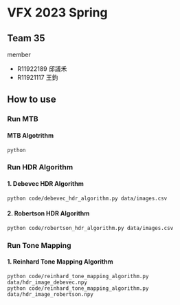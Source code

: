 # VFX 2023 Spring

## Team 35

member
* R11922189 邱議禾
* R11921117 王鈞

## How to use

### Run MTB

#### MTB Algotrithm

```
python 
```

### Run HDR Algorithm

#### 1. Debevec HDR Algorithm

```
python code/debevec_hdr_algorithm.py data/images.csv
```

#### 2. Robertson HDR Algorithm

```
python code/robertson_hdr_algorithm.py data/images.csv
```

### Run Tone Mapping

#### 1. Reinhard Tone Mapping Algorithm

```
python code/reinhard_tone_mapping_algorithm.py data/hdr_image_debevec.npy
python code/reinhard_tone_mapping_algorithm.py data/hdr_image_robertson.npy
```